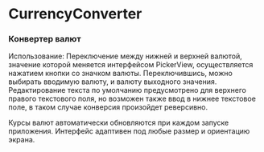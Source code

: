 # CurrencyConverter
### Конвертер валют

Использование:
Переключение между нижней и верхней валютой, значение которой меняется интерфейсом PickerView, осуществляется нажатием кнопки со значком валюты.
Переключившись, можно выбирать вводимую валюту, и валюту выходного значения.
Редактирование текста по умолчанию предусмотрено для верхнего правого текстового поля, но возможен также ввод в нижнее текстовое поле,
в таком случае конверсия произойдет реверсивно.


Курсы валют автоматически обновляются при каждом запуске приложения.
Интерфейс адаптивен под любые размер и ориентацию экрана.
